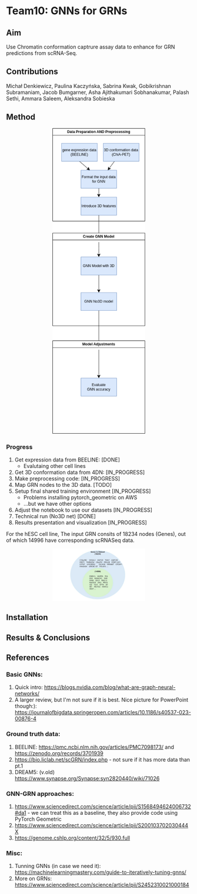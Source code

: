 # Team10: GNNs for GRNs

## Aim

Use Chromatin conformation captrure assay data to enhance for GRN predictions from scRNA-Seq.

## Contributions

Michał Denkiewicz, Paulina Kaczyńska, Sabrina Kwak, Gobikrishnan Subramaniam, Jacob Bumgarner, Asha Ajithakumari Sobhanakumar, Palash Sethi, Ammara Saleem, Aleksandra Sobieska

## Method

<p align="center">
  <img src="./workflow.png" width="50%"/>
</p>

### Progress

1. Get expression data from BEELINE: [DONE]
   * Evalutaing other cell lines
2. Get 3D conformation data from 4DN: [IN_PROGRESS]
3. Make preprocessing code: [IN_PROGRESS]
4. Map GRN nodes to the 3D data. [TODO]
5. Setup final shared training environment [IN_PROGRESS]
   * Problems installing pytorch_geometric on AWS
   * ...but we have other options
6. Adjust the notebook to use our datasets [IN_PROGRESS]
7. Technical run (No3D net) [DONE]
8. Results presentation and visualization [IN_PROGRESS]

For the hESC cell line, The input GRN consits of 18234 nodes (Genes), out of which 14996 have corresponding scRNASeq data.

<p align="center">
  <img src="./dataComparison.jpg" width="50%"/>
</p>

## Installation

## Results & Conclusions

## References

### Basic GNNs:
1. Quick intro: https://blogs.nvidia.com/blog/what-are-graph-neural-networks/
2. A larger review, but I'm not sure if it is best. Nice picture for PowerPoint though:): https://journalofbigdata.springeropen.com/articles/10.1186/s40537-023-00876-4

### Ground truth data:
1. BEELINE: https://pmc.ncbi.nlm.nih.gov/articles/PMC7098173/ and https://zenodo.org/records/3701939
2. https://bio.liclab.net/scGRN/index.php - not sure if it has more data than pt.1
3. DREAM5: (v.old) https://www.synapse.org/Synapse:syn2820440/wiki/71026

### GNN-GRN approaches:
1. https://www.sciencedirect.com/science/article/pii/S1568494624006732#da1 - we can treat this as a baseline, they also provide code using PyTorch Geometric
2. https://www.sciencedirect.com/science/article/pii/S200103702030444X
3. https://genome.cshlp.org/content/32/5/930.full

### Misc:
1. Tunning GNNs (in case we need it): https://machinelearningmastery.com/guide-to-iteratively-tuning-gnns/
2. More on GRNs: https://www.sciencedirect.com/science/article/pii/S2452310021000184



   
